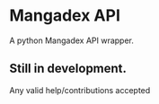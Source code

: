 # Mangadex API
A python Mangadex API wrapper.

## Still in development.
Any valid help/contributions accepted
